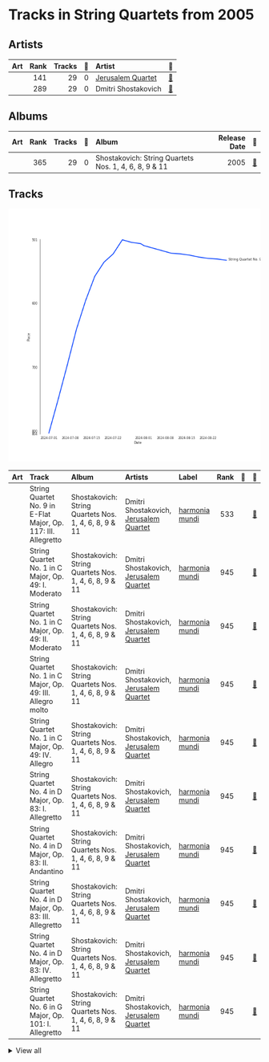 # Tracks in String Quartets from 2005

## Artists

| Art | Rank | Tracks | 💚 | Artist | 🔗 |
|:---|---:|---:|---:|:---|:---|
| <img src="https://i.scdn.co/image/ab6761610000e5ebe9c2dcd7eb7f1247a61c6f07" alt="" width="50" /> | 141 | 29 | 0 | [Jerusalem Quartet](../../../artists/jerusalem_quartet/overview.md) | [🔗](https://open.spotify.com/artist/7AnE8Jpu1vxLeXcs6OKYHE) |
| <img src="https://i.scdn.co/image/28f745db0a77d0e70db1c0be305f51b3478706aa" alt="" width="50" /> | 289 | 29 | 0 | Dmitri Shostakovich | [🔗](https://open.spotify.com/artist/6s1pCNXcbdtQJlsnM1hRIA) |

## Albums

| Art | Rank | Tracks | 💚 | Album | Release Date | 🔗 |
|:---|---:|---:|---:|:---|---:|:---|
| <img src="https://i.scdn.co/image/ab67616d0000b273ff17a9c684ec4757c8c026b0" alt="" width="50" /> | 365 | 29 | 0 | Shostakovich: String Quartets Nos. 1, 4, 6, 8, 9 & 11 | 2005 | [🔗](https://open.spotify.com/album/4V2YVRjysd08RF0GLRDDK7) |

## Tracks

![Track score ranking over time](../../../images/playlists/string_quartets/2005/tracks_time_series.png)

| Art | Track | Album | Artists | Label | Rank | 💚 | 🔗 |
|:---|:---|:---|:---|:---|---:|:---|:---|
| <img src="https://i.scdn.co/image/ab67616d0000b273ff17a9c684ec4757c8c026b0" alt="" width="50" /> | String Quartet No. 9 in E-Flat Major, Op. 117: III. Allegretto | Shostakovich: String Quartets Nos. 1, 4, 6, 8, 9 & 11 | Dmitri Shostakovich, [Jerusalem Quartet](../../../artists/jerusalem_quartet/overview.md) | [harmonia mundi](../../../labels/harmonia_mundi) | 533 | | [🔗](https://open.spotify.com/track/57vPVZyYD3Cfxlpmqqdgl5) |
| <img src="https://i.scdn.co/image/ab67616d0000b273ff17a9c684ec4757c8c026b0" alt="" width="50" /> | String Quartet No. 1 in C Major, Op. 49: I. Moderato | Shostakovich: String Quartets Nos. 1, 4, 6, 8, 9 & 11 | Dmitri Shostakovich, [Jerusalem Quartet](../../../artists/jerusalem_quartet/overview.md) | [harmonia mundi](../../../labels/harmonia_mundi) | 945 | | [🔗](https://open.spotify.com/track/5VQz0yG8Lzvjj4RCbDLMrJ) |
| <img src="https://i.scdn.co/image/ab67616d0000b273ff17a9c684ec4757c8c026b0" alt="" width="50" /> | String Quartet No. 1 in C Major, Op. 49: II. Moderato | Shostakovich: String Quartets Nos. 1, 4, 6, 8, 9 & 11 | Dmitri Shostakovich, [Jerusalem Quartet](../../../artists/jerusalem_quartet/overview.md) | [harmonia mundi](../../../labels/harmonia_mundi) | 945 | | [🔗](https://open.spotify.com/track/0A5oxICmtISYvCLCKY5BZs) |
| <img src="https://i.scdn.co/image/ab67616d0000b273ff17a9c684ec4757c8c026b0" alt="" width="50" /> | String Quartet No. 1 in C Major, Op. 49: III. Allegro molto | Shostakovich: String Quartets Nos. 1, 4, 6, 8, 9 & 11 | Dmitri Shostakovich, [Jerusalem Quartet](../../../artists/jerusalem_quartet/overview.md) | [harmonia mundi](../../../labels/harmonia_mundi) | 945 | | [🔗](https://open.spotify.com/track/5O8Iz6Mlz4oS0DP6YYyBQC) |
| <img src="https://i.scdn.co/image/ab67616d0000b273ff17a9c684ec4757c8c026b0" alt="" width="50" /> | String Quartet No. 1 in C Major, Op. 49: IV. Allegro | Shostakovich: String Quartets Nos. 1, 4, 6, 8, 9 & 11 | Dmitri Shostakovich, [Jerusalem Quartet](../../../artists/jerusalem_quartet/overview.md) | [harmonia mundi](../../../labels/harmonia_mundi) | 945 | | [🔗](https://open.spotify.com/track/0nxe3lOpIX0rt3E9vcrRn5) |
| <img src="https://i.scdn.co/image/ab67616d0000b273ff17a9c684ec4757c8c026b0" alt="" width="50" /> | String Quartet No. 4 in D Major, Op. 83: I. Allegretto | Shostakovich: String Quartets Nos. 1, 4, 6, 8, 9 & 11 | Dmitri Shostakovich, [Jerusalem Quartet](../../../artists/jerusalem_quartet/overview.md) | [harmonia mundi](../../../labels/harmonia_mundi) | 945 | | [🔗](https://open.spotify.com/track/2ESTZJCtAtRNts4sKVVTsl) |
| <img src="https://i.scdn.co/image/ab67616d0000b273ff17a9c684ec4757c8c026b0" alt="" width="50" /> | String Quartet No. 4 in D Major, Op. 83: II. Andantino | Shostakovich: String Quartets Nos. 1, 4, 6, 8, 9 & 11 | Dmitri Shostakovich, [Jerusalem Quartet](../../../artists/jerusalem_quartet/overview.md) | [harmonia mundi](../../../labels/harmonia_mundi) | 945 | | [🔗](https://open.spotify.com/track/4Ky633fVEZUBTOcjKbY7yc) |
| <img src="https://i.scdn.co/image/ab67616d0000b273ff17a9c684ec4757c8c026b0" alt="" width="50" /> | String Quartet No. 4 in D Major, Op. 83: III. Allegretto | Shostakovich: String Quartets Nos. 1, 4, 6, 8, 9 & 11 | Dmitri Shostakovich, [Jerusalem Quartet](../../../artists/jerusalem_quartet/overview.md) | [harmonia mundi](../../../labels/harmonia_mundi) | 945 | | [🔗](https://open.spotify.com/track/2cDsjReMRP1B3dLSH8uBRx) |
| <img src="https://i.scdn.co/image/ab67616d0000b273ff17a9c684ec4757c8c026b0" alt="" width="50" /> | String Quartet No. 4 in D Major, Op. 83: IV. Allegretto | Shostakovich: String Quartets Nos. 1, 4, 6, 8, 9 & 11 | Dmitri Shostakovich, [Jerusalem Quartet](../../../artists/jerusalem_quartet/overview.md) | [harmonia mundi](../../../labels/harmonia_mundi) | 945 | | [🔗](https://open.spotify.com/track/4qM31gOqZIt7skvz2kgaOC) |
| <img src="https://i.scdn.co/image/ab67616d0000b273ff17a9c684ec4757c8c026b0" alt="" width="50" /> | String Quartet No. 6 in G Major, Op. 101: I. Allegretto | Shostakovich: String Quartets Nos. 1, 4, 6, 8, 9 & 11 | Dmitri Shostakovich, [Jerusalem Quartet](../../../artists/jerusalem_quartet/overview.md) | [harmonia mundi](../../../labels/harmonia_mundi) | 945 | | [🔗](https://open.spotify.com/track/0k7Zd9zAYnBPuNJPck4UOc) |


<details>
<summary>View all</summary>

| Art | Track | Album | Artists | Label | Rank | 💚 | 🔗 |
|:---|:---|:---|:---|:---|---:|:---|:---|
| <img src="https://i.scdn.co/image/ab67616d0000b273ff17a9c684ec4757c8c026b0" alt="" width="50" /> | String Quartet No. 6 in G Major, Op. 101: II. Moderato con moto | Shostakovich: String Quartets Nos. 1, 4, 6, 8, 9 & 11 | Dmitri Shostakovich, [Jerusalem Quartet](../../../artists/jerusalem_quartet/overview.md) | [harmonia mundi](../../../labels/harmonia_mundi) | 945 | | [🔗](https://open.spotify.com/track/5BqEbEtqCpIrKRJh5c3Z3u) |
| <img src="https://i.scdn.co/image/ab67616d0000b273ff17a9c684ec4757c8c026b0" alt="" width="50" /> | String Quartet No. 6 in G Major, Op. 101: III. Lento | Shostakovich: String Quartets Nos. 1, 4, 6, 8, 9 & 11 | Dmitri Shostakovich, [Jerusalem Quartet](../../../artists/jerusalem_quartet/overview.md) | [harmonia mundi](../../../labels/harmonia_mundi) | 945 | | [🔗](https://open.spotify.com/track/01toQ1HaV4k4aUqWqNsdJe) |
| <img src="https://i.scdn.co/image/ab67616d0000b273ff17a9c684ec4757c8c026b0" alt="" width="50" /> | String Quartet No. 6 in G Major, Op. 101: IV. Finale (Lento) - Allegretto | Shostakovich: String Quartets Nos. 1, 4, 6, 8, 9 & 11 | Dmitri Shostakovich, [Jerusalem Quartet](../../../artists/jerusalem_quartet/overview.md) | [harmonia mundi](../../../labels/harmonia_mundi) | 945 | | [🔗](https://open.spotify.com/track/3EcruCCCtRp7fi5K2YfAA5) |
| <img src="https://i.scdn.co/image/ab67616d0000b273ff17a9c684ec4757c8c026b0" alt="" width="50" /> | String Quartet No. 8 in C Minor, Op. 110: I. Largo | Shostakovich: String Quartets Nos. 1, 4, 6, 8, 9 & 11 | Dmitri Shostakovich, [Jerusalem Quartet](../../../artists/jerusalem_quartet/overview.md) | [harmonia mundi](../../../labels/harmonia_mundi) | 945 | | [🔗](https://open.spotify.com/track/2wtSkXod5g0Ms9h9Amd9FD) |
| <img src="https://i.scdn.co/image/ab67616d0000b273ff17a9c684ec4757c8c026b0" alt="" width="50" /> | String Quartet No. 8 in C Minor, Op. 110: II. Allegro molto | Shostakovich: String Quartets Nos. 1, 4, 6, 8, 9 & 11 | Dmitri Shostakovich, [Jerusalem Quartet](../../../artists/jerusalem_quartet/overview.md) | [harmonia mundi](../../../labels/harmonia_mundi) | 945 | | [🔗](https://open.spotify.com/track/5EXeMOFxbHkj2lgACzXpzr) |
| <img src="https://i.scdn.co/image/ab67616d0000b273ff17a9c684ec4757c8c026b0" alt="" width="50" /> | String Quartet No. 8 in C Minor, Op. 110: III. Allegretto | Shostakovich: String Quartets Nos. 1, 4, 6, 8, 9 & 11 | Dmitri Shostakovich, [Jerusalem Quartet](../../../artists/jerusalem_quartet/overview.md) | [harmonia mundi](../../../labels/harmonia_mundi) | 945 | | [🔗](https://open.spotify.com/track/1uQEWRgoZxzAn7OScQl9nV) |
| <img src="https://i.scdn.co/image/ab67616d0000b273ff17a9c684ec4757c8c026b0" alt="" width="50" /> | String Quartet No. 8 in C Minor, Op. 110: IV. Largo | Shostakovich: String Quartets Nos. 1, 4, 6, 8, 9 & 11 | Dmitri Shostakovich, [Jerusalem Quartet](../../../artists/jerusalem_quartet/overview.md) | [harmonia mundi](../../../labels/harmonia_mundi) | 945 | | [🔗](https://open.spotify.com/track/0axYJ2DSUKXkL67CnUDN3t) |
| <img src="https://i.scdn.co/image/ab67616d0000b273ff17a9c684ec4757c8c026b0" alt="" width="50" /> | String Quartet No. 8 in C Minor, Op. 110: V. Largo | Shostakovich: String Quartets Nos. 1, 4, 6, 8, 9 & 11 | Dmitri Shostakovich, [Jerusalem Quartet](../../../artists/jerusalem_quartet/overview.md) | [harmonia mundi](../../../labels/harmonia_mundi) | 945 | | [🔗](https://open.spotify.com/track/7I1ePDRDp8RvVv9lPU5wHi) |
| <img src="https://i.scdn.co/image/ab67616d0000b273ff17a9c684ec4757c8c026b0" alt="" width="50" /> | String Quartet No. 9 in E-Flat Major, Op. 117: I. Moderato Con Moto | Shostakovich: String Quartets Nos. 1, 4, 6, 8, 9 & 11 | Dmitri Shostakovich, [Jerusalem Quartet](../../../artists/jerusalem_quartet/overview.md) | [harmonia mundi](../../../labels/harmonia_mundi) | 945 | | [🔗](https://open.spotify.com/track/7c1PZ3jfMdI65Oqn1uI74j) |
| <img src="https://i.scdn.co/image/ab67616d0000b273ff17a9c684ec4757c8c026b0" alt="" width="50" /> | String Quartet No. 9 in E-Flat Major, Op. 117: II. Adagio | Shostakovich: String Quartets Nos. 1, 4, 6, 8, 9 & 11 | Dmitri Shostakovich, [Jerusalem Quartet](../../../artists/jerusalem_quartet/overview.md) | [harmonia mundi](../../../labels/harmonia_mundi) | 945 | | [🔗](https://open.spotify.com/track/4u51lPm5GBz9CmJxODuV60) |
| <img src="https://i.scdn.co/image/ab67616d0000b273ff17a9c684ec4757c8c026b0" alt="" width="50" /> | String Quartet No. 9 in E-Flat Major, Op. 117: IV. Adagio | Shostakovich: String Quartets Nos. 1, 4, 6, 8, 9 & 11 | Dmitri Shostakovich, [Jerusalem Quartet](../../../artists/jerusalem_quartet/overview.md) | [harmonia mundi](../../../labels/harmonia_mundi) | 945 | | [🔗](https://open.spotify.com/track/0vpGcgNCl9p9UQdtCOajUG) |
| <img src="https://i.scdn.co/image/ab67616d0000b273ff17a9c684ec4757c8c026b0" alt="" width="50" /> | String Quartet No. 9 in E-Flat Major, Op. 117: V. Allegro | Shostakovich: String Quartets Nos. 1, 4, 6, 8, 9 & 11 | Dmitri Shostakovich, [Jerusalem Quartet](../../../artists/jerusalem_quartet/overview.md) | [harmonia mundi](../../../labels/harmonia_mundi) | 945 | | [🔗](https://open.spotify.com/track/6XOKaXhXamHmqSa38Uwf4A) |
| <img src="https://i.scdn.co/image/ab67616d0000b273ff17a9c684ec4757c8c026b0" alt="" width="50" /> | String Quartet No.11 in F Minor, Op. 122: I. Introduction (Andantino) | Shostakovich: String Quartets Nos. 1, 4, 6, 8, 9 & 11 | Dmitri Shostakovich, [Jerusalem Quartet](../../../artists/jerusalem_quartet/overview.md) | [harmonia mundi](../../../labels/harmonia_mundi) | 945 | | [🔗](https://open.spotify.com/track/4tcinhmPDuyaskdPrqjWB9) |
| <img src="https://i.scdn.co/image/ab67616d0000b273ff17a9c684ec4757c8c026b0" alt="" width="50" /> | String Quartet No.11 in F Minor, Op. 122: II. Scherzo (Allegretto) | Shostakovich: String Quartets Nos. 1, 4, 6, 8, 9 & 11 | Dmitri Shostakovich, [Jerusalem Quartet](../../../artists/jerusalem_quartet/overview.md) | [harmonia mundi](../../../labels/harmonia_mundi) | 945 | | [🔗](https://open.spotify.com/track/5axBmM6eFCRlBCXlBIZGJM) |
| <img src="https://i.scdn.co/image/ab67616d0000b273ff17a9c684ec4757c8c026b0" alt="" width="50" /> | String Quartet No.11 in F Minor, Op. 122: III. Récitatif (Adagio) | Shostakovich: String Quartets Nos. 1, 4, 6, 8, 9 & 11 | Dmitri Shostakovich, [Jerusalem Quartet](../../../artists/jerusalem_quartet/overview.md) | [harmonia mundi](../../../labels/harmonia_mundi) | 945 | | [🔗](https://open.spotify.com/track/02ys9P2W1zcsnWAw9LbaRD) |
| <img src="https://i.scdn.co/image/ab67616d0000b273ff17a9c684ec4757c8c026b0" alt="" width="50" /> | String Quartet No.11 in F Minor, Op. 122: IV. Etude (Allegro) | Shostakovich: String Quartets Nos. 1, 4, 6, 8, 9 & 11 | Dmitri Shostakovich, [Jerusalem Quartet](../../../artists/jerusalem_quartet/overview.md) | [harmonia mundi](../../../labels/harmonia_mundi) | 945 | | [🔗](https://open.spotify.com/track/1jXkZMpNRhBlzleAvtfTop) |
| <img src="https://i.scdn.co/image/ab67616d0000b273ff17a9c684ec4757c8c026b0" alt="" width="50" /> | String Quartet No.11 in F Minor, Op. 122: V. Humoresque (Allegro) | Shostakovich: String Quartets Nos. 1, 4, 6, 8, 9 & 11 | Dmitri Shostakovich, [Jerusalem Quartet](../../../artists/jerusalem_quartet/overview.md) | [harmonia mundi](../../../labels/harmonia_mundi) | 945 | | [🔗](https://open.spotify.com/track/4ikkJi208jmFPkdZGsSe71) |
| <img src="https://i.scdn.co/image/ab67616d0000b273ff17a9c684ec4757c8c026b0" alt="" width="50" /> | String Quartet No.11 in F Minor, Op. 122: VI. Elégie (Adagio) | Shostakovich: String Quartets Nos. 1, 4, 6, 8, 9 & 11 | Dmitri Shostakovich, [Jerusalem Quartet](../../../artists/jerusalem_quartet/overview.md) | [harmonia mundi](../../../labels/harmonia_mundi) | 945 | | [🔗](https://open.spotify.com/track/4oCDQYx2mAoP7cXyGEoVDe) |
| <img src="https://i.scdn.co/image/ab67616d0000b273ff17a9c684ec4757c8c026b0" alt="" width="50" /> | String Quartet No.11 in F Minor, Op. 122: VII. Finale (Moderato) | Shostakovich: String Quartets Nos. 1, 4, 6, 8, 9 & 11 | Dmitri Shostakovich, [Jerusalem Quartet](../../../artists/jerusalem_quartet/overview.md) | [harmonia mundi](../../../labels/harmonia_mundi) | 945 | | [🔗](https://open.spotify.com/track/76ZylpA4UyhA3gQn0INmqF) |

</details>

